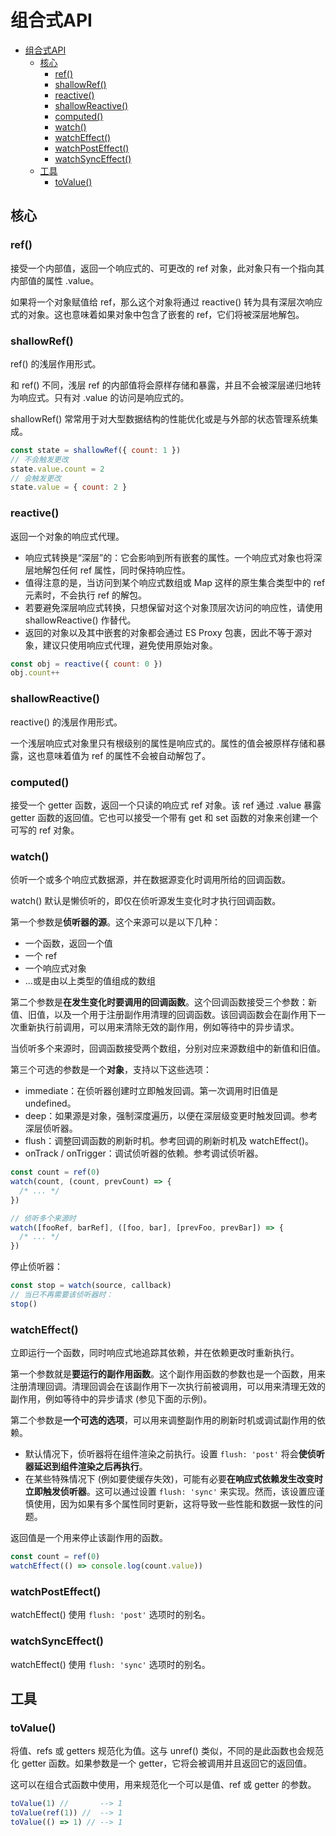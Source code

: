 # 组合式API

- [组合式API](#组合式api)
  - [核心](#核心)
    - [ref()](#ref)
    - [shallowRef()](#shallowref)
    - [reactive()](#reactive)
    - [shallowReactive()](#shallowreactive)
    - [computed()](#computed)
    - [watch()](#watch)
    - [watchEffect()](#watcheffect)
    - [watchPostEffect()](#watchposteffect)
    - [watchSyncEffect()](#watchsynceffect)
  - [工具](#工具)
    - [toValue()](#tovalue)

## 核心

### ref()

接受一个内部值，返回一个响应式的、可更改的 ref 对象，此对象只有一个指向其内部值的属性 .value。

如果将一个对象赋值给 ref，那么这个对象将通过 reactive() 转为具有深层次响应式的对象。这也意味着如果对象中包含了嵌套的 ref，它们将被深层地解包。

### shallowRef()

ref() 的浅层作用形式。

和 ref() 不同，浅层 ref 的内部值将会原样存储和暴露，并且不会被深层递归地转为响应式。只有对 .value 的访问是响应式的。

shallowRef() 常常用于对大型数据结构的性能优化或是与外部的状态管理系统集成。

```js
const state = shallowRef({ count: 1 })
// 不会触发更改
state.value.count = 2
// 会触发更改
state.value = { count: 2 }
```

### reactive()

返回一个对象的响应式代理。

- 响应式转换是“深层”的：它会影响到所有嵌套的属性。一个响应式对象也将深层地解包任何 ref 属性，同时保持响应性。
- 值得注意的是，当访问到某个响应式数组或 Map 这样的原生集合类型中的 ref 元素时，不会执行 ref 的解包。
- 若要避免深层响应式转换，只想保留对这个对象顶层次访问的响应性，请使用 shallowReactive() 作替代。
- 返回的对象以及其中嵌套的对象都会通过 ES Proxy 包裹，因此不等于源对象，建议只使用响应式代理，避免使用原始对象。

```js
const obj = reactive({ count: 0 })
obj.count++
```

### shallowReactive()

reactive() 的浅层作用形式。

一个浅层响应式对象里只有根级别的属性是响应式的。属性的值会被原样存储和暴露，这也意味着值为 ref 的属性不会被自动解包了。

### computed()

接受一个 getter 函数，返回一个只读的响应式 ref 对象。该 ref 通过 .value 暴露 getter 函数的返回值。它也可以接受一个带有 get 和 set 函数的对象来创建一个可写的 ref 对象。

### watch()

侦听一个或多个响应式数据源，并在数据源变化时调用所给的回调函数。

watch() 默认是懒侦听的，即仅在侦听源发生变化时才执行回调函数。

第一个参数是**侦听器的源**。这个来源可以是以下几种：

- 一个函数，返回一个值
- 一个 ref
- 一个响应式对象
- ...或是由以上类型的值组成的数组

第二个参数是**在发生变化时要调用的回调函数**。这个回调函数接受三个参数：新值、旧值，以及一个用于注册副作用清理的回调函数。该回调函数会在副作用下一次重新执行前调用，可以用来清除无效的副作用，例如等待中的异步请求。

当侦听多个来源时，回调函数接受两个数组，分别对应来源数组中的新值和旧值。

第三个可选的参数是一个**对象**，支持以下这些选项：

- immediate：在侦听器创建时立即触发回调。第一次调用时旧值是 undefined。
- deep：如果源是对象，强制深度遍历，以便在深层级变更时触发回调。参考深层侦听器。
- flush：调整回调函数的刷新时机。参考回调的刷新时机及 watchEffect()。
- onTrack / onTrigger：调试侦听器的依赖。参考调试侦听器。

```js
const count = ref(0)
watch(count, (count, prevCount) => {
  /* ... */
})

// 侦听多个来源时
watch([fooRef, barRef], ([foo, bar], [prevFoo, prevBar]) => {
  /* ... */
})
```

停止侦听器：

```js
const stop = watch(source, callback)
// 当已不再需要该侦听器时：
stop()
```

### watchEffect()

立即运行一个函数，同时响应式地追踪其依赖，并在依赖更改时重新执行。

第一个参数就是**要运行的副作用函数**。这个副作用函数的参数也是一个函数，用来注册清理回调。清理回调会在该副作用下一次执行前被调用，可以用来清理无效的副作用，例如等待中的异步请求 (参见下面的示例)。

第二个参数是**一个可选的选项**，可以用来调整副作用的刷新时机或调试副作用的依赖。

- 默认情况下，侦听器将在组件渲染之前执行。设置 `flush: 'post'` 将会**使侦听器延迟到组件渲染之后再执行**。
- 在某些特殊情况下 (例如要使缓存失效)，可能有必要**在响应式依赖发生改变时立即触发侦听器**。这可以通过设置 `flush: 'sync'` 来实现。然而，该设置应谨慎使用，因为如果有多个属性同时更新，这将导致一些性能和数据一致性的问题。

返回值是一个用来停止该副作用的函数。

```js
const count = ref(0)
watchEffect(() => console.log(count.value))
```

### watchPostEffect()

watchEffect() 使用 `flush: 'post'` 选项时的别名。

### watchSyncEffect()

watchEffect() 使用 `flush: 'sync'` 选项时的别名。

## 工具

### toValue()

将值、refs 或 getters 规范化为值。这与 unref() 类似，不同的是此函数也会规范化 getter 函数。如果参数是一个 getter，它将会被调用并且返回它的返回值。

这可以在组合式函数中使用，用来规范化一个可以是值、ref 或 getter 的参数。

```js
toValue(1) //       --> 1
toValue(ref(1)) //  --> 1
toValue(() => 1) // --> 1
```
